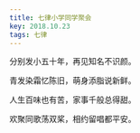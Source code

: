 ```yaml
---
title: 七律小学同学聚会
key: 2018.10.23
tags: 七律
---
```


分别发小五十年，再见知名不识颜。

青发染霜忆陈旧，萌身添脂说新鲜。

人生百味也有苦，家事千般总得甜。

欢聚同歌荡双桨，相约留唱都平安。

</br>


